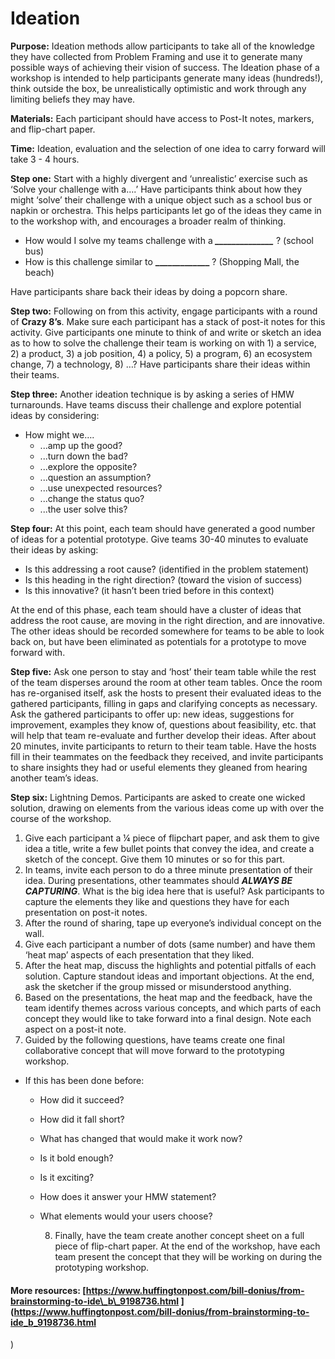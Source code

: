 # Ideation

**Purpose:** Ideation methods allow participants to take all of the knowledge they have collected from Problem Framing and use it to generate many possible ways of achieving their vision of success. The Ideation phase of a workshop is intended to help participants generate many ideas \(hundreds!\), think outside the box, be unrealistically optimistic and work through any limiting beliefs they may have.

**Materials:** Each participant should have access to Post-It notes, markers, and flip-chart paper.

**Time:** Ideation, evaluation and the selection of one idea to carry forward will take 3 - 4 hours.

**Step one:** Start with a highly divergent and ‘unrealistic’ exercise such as ‘Solve your challenge with a….’ Have participants think about how they might ‘solve’ their challenge with a unique object such as a school bus or napkin or orchestra. This helps participants let go of the ideas they came in to the workshop with, and encourages a broader realm of thinking.

* How would I solve my teams challenge with a _**\_\_\_\_\_\_\_\_\_\_\_\_\_\_**_ ? \(school bus\) 
* How is this challenge similar to **\_\_\_\_\_\_\_\_\_\_\_\_\_** ? \(Shopping Mall, the beach\) 

Have participants share back their ideas by doing a popcorn share.

**Step two:** Following on from this activity, engage participants with a round of **Crazy 8’s**. Make sure each participant has a stack of post-it notes for this activity. Give participants one minute to think of and write or sketch an idea as to how to solve the challenge their team is working on with 1\) a service, 2\) a product, 3\) a job position, 4\) a policy, 5\) a program, 6\) an ecosystem change, 7\) a technology, 8\) …? Have participants share their ideas within their teams.

**Step three:** Another ideation technique is by asking a series of HMW turnarounds. Have teams discuss their challenge and explore potential ideas by considering: 

* How might we…. 
  * ...amp up the good?
  * ...turn down the bad? 
  * ...explore the opposite? 
  * ...question an assumption? 
  * ...use unexpected resources? 
  * ...change the status quo? 
  * ...the user solve this?

**Step four:** At this point, each team should have generated a good number of ideas for a potential prototype. Give teams 30-40 minutes to evaluate their ideas by asking: 

* Is this addressing a root cause? \(identified in the problem statement\) 
* Is this heading in the right direction? \(toward the vision of success\) 
* Is this innovative? \(it hasn’t been tried before in this context\) 

At the end of this phase, each team should have a cluster of ideas that address the root cause, are moving in the right direction, and are innovative. The other ideas should be recorded somewhere for teams to be able to look back on, but have been eliminated as potentials for a prototype to move forward with.

**Step five:** Ask one person to stay and ‘host’ their team table while the rest of the team disperses around the room at other team tables. Once the room has re-organised itself, ask the hosts to present their evaluated ideas to the gathered participants, filling in gaps and clarifying concepts as necessary. Ask the gathered participants to offer up: new ideas, suggestions for improvement, examples they know of, questions about feasibility, etc. that will help that team re-evaluate and further develop their ideas. After about 20 minutes, invite participants to return to their team table. Have the hosts fill in their teammates on the feedback they received, and invite participants to share insights they had or useful elements they gleaned from hearing another team’s ideas.

**Step six:** Lightning Demos. Participants are asked to create one wicked solution, drawing on elements from the various ideas come up with over the course of the workshop. 

1. Give each participant a ¼ piece of flipchart paper, and ask them to give idea a title, write a few bullet points that convey the idea, and create a sketch of the concept. Give them 10 minutes or so for this part. 
2. In teams, invite each person to do a three minute presentation of their idea. During presentations, other teammates should _**ALWAYS BE CAPTURING**_. What is the big idea here that is useful? Ask participants to capture the elements they like and questions they have for each presentation on post-it notes. 
3. After the round of sharing, tape up everyone’s individual concept on the wall. 
4. Give each participant a number of dots \(same number\) and have them ‘heat map’ aspects of each presentation that they liked. 
5. After the heat map, discuss the highlights and potential pitfalls of each solution. Capture standout ideas and important objections. At the end, ask the sketcher if the group missed or misunderstood anything. 
6. Based on the presentations, the heat map and the feedback, have the team identify themes across various concepts, and which parts of each concept they would like to take forward into a final design. Note each aspect on a post-it note. 
7. Guided by the following questions, have teams create one final collaborative concept that will move forward to the prototyping workshop. 

* If this has been done before: 
  * How did it succeed? 
  * How did it fall short? 
  * What has changed that would make it work now? 
  * Is it bold enough? 
  * Is it exciting? 
  * How does it answer your HMW statement? 
  * What elements would your users choose? 

      8. Finally, have the team create another concept sheet on a full piece of flip-chart paper. At the end of the workshop, have each team present the concept that they will be working on during the prototyping workshop.

#### More resources: [https://www.huffingtonpost.com/bill-donius/from-brainstorming-to-ide\_b\_9198736.html ](https://www.huffingtonpost.com/bill-donius/from-brainstorming-to-ide_b_9198736.html
)




